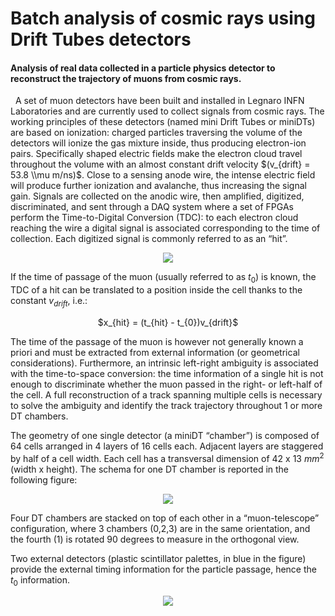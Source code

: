 # Batch analysis of cosmic rays using Drift Tubes detectors
#### Analysis of real data collected in a particle physics detector to reconstruct the trajectory of muons from cosmic rays.
&nbsp;
A set of muon detectors have been built and installed in Legnaro INFN Laboratories and are currently used to collect signals from cosmic rays.
The working principles of these detectors (named mini Drift Tubes or miniDTs) are based on ionization: charged particles traversing the volume of the detectors will ionize the
gas mixture inside, thus producing electron-ion pairs. Specifically shaped electric fields make the electron cloud travel throughout the volume with an almost constant drift velocity
$(v_{drift} = 53.8 \\mu m/ns)$. Close to a sensing anode wire, the intense electric field will produce further ionization and avalanche, thus increasing the signal gain.
Signals are collected on the anodic wire, then amplified, digitized, discriminated, and sent through a DAQ system where a set of FPGAs perform the Time-to-Digital Conversion
(TDC): to each electron cloud reaching the wire a digital signal is associated corresponding to the time of collection.
Each digitized signal is commonly referred to as an “hit”.

<p align="center">
<img src="https://github.com/MarijaMojsovska/MAPD-Project/blob/main/image1.png">
</p>

If the time of passage of the muon (usually referred to as $t_{0}$) is known, the TDC of a hit can be translated to a position inside the cell thanks to the constant $v_{drift}$, i.e.:

<p align="center">
$x_{hit} = (t_{hit} - t_{0})v_{drift}$
</p>

The time of the passage of the muon is however not generally known a priori and must be extracted from external information (or geometrical considerations).
Furthermore, an intrinsic left-right ambiguity is associated with the time-to-space conversion: the time information of a single hit is not enough to discriminate whether the
muon passed in the right- or left-half of the cell. A full reconstruction of a track spanning multiple cells is necessary to solve the ambiguity
and identify the track trajectory throughout 1 or more DT chambers.

The geometry of one single detector (a miniDT “chamber”) is composed of 64 cells arranged in 4 layers of 16 cells each. Adjacent layers are staggered by half of a cell width.
Each cell has a transversal dimension of 42 x 13 $mm^{2}$ (width x height). The schema for one DT chamber is reported in the following figure:

<p align="center">
<img src="https://github.com/MarijaMojsovska/MAPD-Project/blob/main/image2.png">
</p>

Four DT chambers are stacked on top of each other in a “muon-telescope” configuration, where 3 chambers (0,2,3) are in the same orientation, and the fourth (1) is rotated 90
degrees to measure in the orthogonal view.

Two external detectors (plastic scintillator palettes, in blue in the figure) provide the external timing information for the particle passage, hence the $t_{0}$ information.

<p align="center">
<img src="https://github.com/MarijaMojsovska/MAPD-Project/blob/main/image3.png">
</p>
